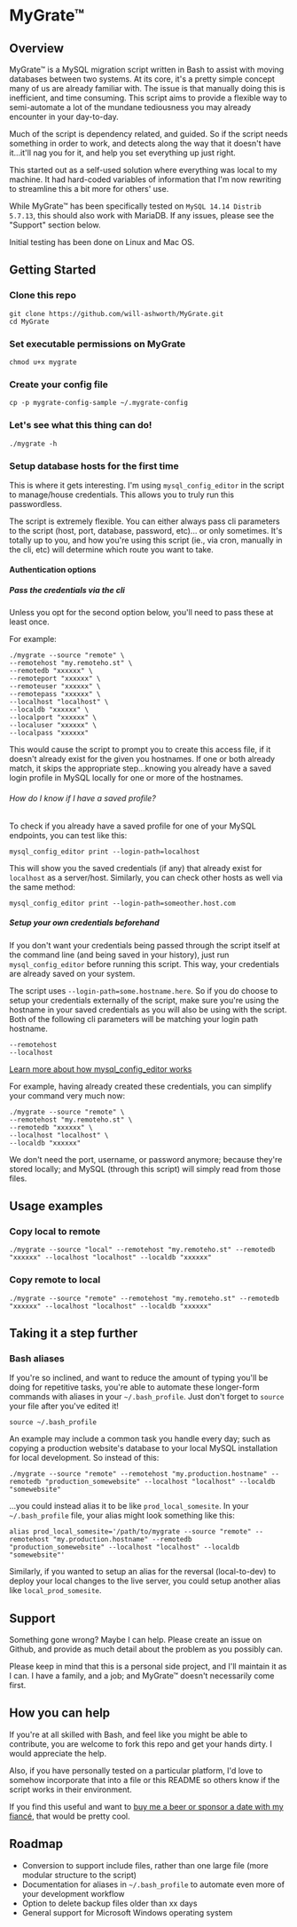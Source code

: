 # MyGrate™

## Overview

MyGrate™ is a MySQL migration script written in Bash to assist with moving databases between two systems. At its core, it's a pretty simple concept many of us are already familiar with. The issue is that manually doing this is inefficient, and time consuming. This script aims to provide a flexible way to semi-automate a lot of the mundane tediousness you may already encounter in your day-to-day.

Much of the script is dependency related, and guided. So if the script needs something in order to work, and detects along the way that it doesn't have it...it'll nag you for it, and help you set everything up just right.

This started out as a self-used solution where everything was local to my machine. It had hard-coded variables of information that I'm now rewriting to streamline this a bit more for others' use.

While MyGrate™ has been specifically tested on `MySQL 14.14 Distrib 5.7.13`, this should also work with MariaDB. If any issues, please see the "Support" section below.

Initial testing has been done on Linux and Mac OS.

## Getting Started

### Clone this repo

	git clone https://github.com/will-ashworth/MyGrate.git
	cd MyGrate

### Set executable permissions on MyGrate

	chmod u+x mygrate

### Create your config file

    cp -p mygrate-config-sample ~/.mygrate-config

### Let's see what this thing can do!

	./mygrate -h

### Setup database hosts for the first time

This is where it gets interesting. I'm using `mysql_config_editor` in the script to manage/house credentials. This allows you to truly run this passwordless.

The script is extremely flexible. You can either always pass cli parameters to the script (host, port, database, password, etc)... or only sometimes. It's totally up to you, and how you're using this script (ie., via cron, manually in the cli, etc) will determine which route you want to take.

#### Authentication options

##### Pass the credentials via the cli

Unless you opt for the second option below, you'll need to pass these at least once.

For example:

	./mygrate --source "remote" \
	--remotehost "my.remoteho.st" \
	--remotedb "xxxxxx" \
	--remoteport "xxxxxx" \
	--remoteuser "xxxxxx" \
	--remotepass "xxxxxx" \
	--localhost "localhost" \
	--localdb "xxxxxx" \
	--localport "xxxxxx" \
	--localuser "xxxxxx" \
	--localpass "xxxxxx" 

This would cause the script to prompt you to create this access file, if it doesn't already exist for the given you hostnames. If one or both already match, it skips the appropriate step...knowing you already have a saved login profile in MySQL locally for one or more of the hostnames.

###### How do I know if I have a saved profile?

To check if you already have a saved profile for one of your MySQL endpoints, you can test like this:

	mysql_config_editor print --login-path=localhost
	
This will show you the saved credentials (if any) that already exist for `localhost` as a server/host. Similarly, you can check other hosts as well via the same method:

	mysql_config_editor print --login-path=someother.host.com

##### Setup your own credentials beforehand

If you don't want your credentials being passed through the script itself at the command line (and being saved in your history), just run `mysql_config_editor` before running this script. This way, your credentials are already saved on your system.

The script uses `--login-path=some.hostname.here`. So if you do choose to setup your credentials externally of the script, make sure you're using the hostname in your saved credentials as you will also be using with the script. Both of the following cli parameters will be matching your login path hostname.

	--remotehost
	--localhost

[Learn more about how mysql_config_editor works](http://dev.mysql.com/doc/refman/5.7/en/mysql-config-editor.html)

For example, having already created these credentials, you can simplify your command very much now:

	./mygrate --source "remote" \
	--remotehost "my.remoteho.st" \
	--remotedb "xxxxxx" \
	--localhost "localhost" \
	--localdb "xxxxxx"

We don't need the port, username, or password anymore; because they're stored locally; and MySQL (through this script) will simply read from those files.

## Usage examples

### Copy local to remote

	./mygrate --source "local" --remotehost "my.remoteho.st" --remotedb "xxxxxx" --localhost "localhost" --localdb "xxxxxx"

### Copy remote to local

	./mygrate --source "remote" --remotehost "my.remoteho.st" --remotedb "xxxxxx" --localhost "localhost" --localdb "xxxxxx"

## Taking it a step further

### Bash aliases

If you're so inclined, and want to reduce the amount of typing you'll be doing for repetitive tasks, you're able to automate these longer-form commands with aliases in your `~/.bash_profile`. Just don't forget to `source` your file after you've edited it!

	source ~/.bash_profile

An example may include a common task you handle every day; such as copying a production website's database to your local MySQL installation for local development. So instead of this:

	./mygrate --source "remote" --remotehost "my.production.hostname" --remotedb "production_somewebsite" --localhost "localhost" --localdb "somewebsite"

...you could instead alias it to be like `prod_local_somesite`. In your `~/.bash_profile` file, your alias might look something like this:

	alias prod_local_somesite='/path/to/mygrate --source "remote" --remotehost "my.production.hostname" --remotedb "production_somewebsite" --localhost "localhost" --localdb "somewebsite"'

Similarly, if you wanted to setup an alias for the reversal (local-to-dev) to deploy your local changes to the live server, you could setup another alias like `local_prod_somesite`.

## Support

Something gone wrong? Maybe I can help. Please create an issue on Github, and provide as much detail about the problem as you possibly can.

Please keep in mind that this is a personal side project, and I'll maintain it as I can. I have a family, and a job; and MyGrate™ doesn't necessarily come first.

## How you can help

If you're at all skilled with Bash, and feel like you might be able to contribute, you are welcome to fork this repo and get your hands dirty. I would appreciate the help.

Also, if you have personally tested on a particular platform, I'd love to somehow incorporate that into a file or this README so others know if the script works in their environment.

If you find this useful and want to [buy me a beer or sponsor a date with my fiancé](https://flattr.com/submit/auto?fid=9ze3l6&url=https%3A%2F%2Fgithub.com%2Fwill-ashworth%2FMyGrate), that would be pretty cool.

## Roadmap
- Conversion to support include files, rather than one large file (more modular structure to the script)
- Documentation for aliases in `~/.bash_profile` to automate even more of your development workflow
- Option to delete backup files older than xx days
- General support for Microsoft Windows operating system
